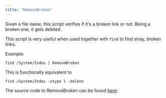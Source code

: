```yaml
---
title: "RemoveBroken"
---
```


Given a file name, this script verifies if it's a broken link or not.
Being a broken one, it gets deleted.

This script is very useful when used together with `find` to find stray,
broken links.

Example:

    find /System/Index | RemoveBroken

This is functionally equivalent to

    find /System/Index -xtype l -delete

The source code to RemoveBroken can be found [here](https://github.com/gobolinux/Scripts/blob/master/bin/RemoveBroken):
